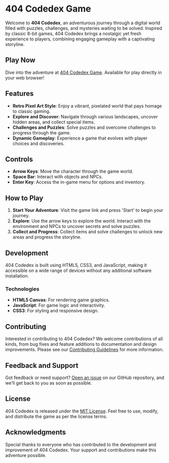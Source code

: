 # 404 Codedex Game

Welcome to **404 Codedex**, an adventurous journey through a digital world filled with puzzles, challenges, and mysteries waiting to be solved. Inspired by classic 8-bit games, 404 Codedex brings a nostalgic yet fresh experience to players, combining engaging gameplay with a captivating storyline.

## Play Now

Dive into the adventure at [404 Codedex Game](https://tylergeorgealexander.github.io/codedex-game/). Available for play directly in your web browser!

## Features

- **Retro Pixel Art Style**: Enjoy a vibrant, pixelated world that pays homage to classic gaming.
- **Explore and Discover**: Navigate through various landscapes, uncover hidden areas, and collect special items.
- **Challenges and Puzzles**: Solve puzzles and overcome challenges to progress through the game.
- **Dynamic Gameplay**: Experience a game that evolves with player choices and discoveries.

## Controls

- **Arrow Keys**: Move the character through the game world.
- **Space Bar**: Interact with objects and NPCs.
- **Enter Key**: Access the in-game menu for options and inventory.

## How to Play

1. **Start Your Adventure**: Visit the game link and press 'Start' to begin your journey.
2. **Explore**: Use the arrow keys to explore the world. Interact with the environment and NPCs to uncover secrets and solve puzzles.
3. **Collect and Progress**: Collect items and solve challenges to unlock new areas and progress the storyline.

## Development

404 Codedex is built using HTML5, CSS3, and JavaScript, making it accessible on a wide range of devices without any additional software installation.

### Technologies

- **HTML5 Canvas**: For rendering game graphics.
- **JavaScript**: For game logic and interactivity.
- **CSS3**: For styling and responsive design.

## Contributing

Interested in contributing to 404 Codedex? We welcome contributions of all kinds, from bug fixes and feature additions to documentation and design improvements. Please see our [Contributing Guidelines](CONTRIBUTING.md) for more information.

## Feedback and Support

Got feedback or need support? [Open an issue](https://github.com/tylergeorgealexander/codedex-game/issues) on our GitHub repository, and we'll get back to you as soon as possible.

## License

404 Codedex is released under the [MIT License](LICENSE). Feel free to use, modify, and distribute the game as per the license terms.

## Acknowledgments

Special thanks to everyone who has contributed to the development and improvement of 404 Codedex. Your support and contributions make this adventure possible.
